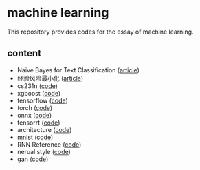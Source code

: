 # machine learning

This repository provides codes for the essay of machine learning.

## content

- Naive Bayes for Text Classification ([article](https://zhuanlan.zhihu.com/p/33509773))
- 经验风险最小化 ([article](https://zhuanlan.zhihu.com/p/35155249))
- cs231n ([code](https://github.com/gaoxinge/machine-learning/tree/master/cs231n))
- xgboost ([code](https://github.com/gaoxinge/machine-learning/tree/master/xgboost))
- tensorflow ([code](https://github.com/gaoxinge/machine-learning/tree/master/tensorflow))
- torch ([code](https://github.com/gaoxinge/machine-learning/tree/master/torch))
- onnx ([code](https://github.com/gaoxinge/machine-learning/tree/master/onnx))
- tensorrt ([code](https://github.com/gaoxinge/machine-learning/tree/master/tensorrt))
- architecture ([code](https://github.com/gaoxinge/machine-learning/tree/master/architecture))
- mnist ([code](https://github.com/gaoxinge/machine-learning/tree/master/mnist))
- RNN Reference ([code](https://github.com/gaoxinge/machine-learning/tree/master/RNN%20Reference))
- nerual style ([code](https://github.com/gaoxinge/machine-learning/tree/master/neural%20style))
- gan ([code](https://github.com/gaoxinge/machine-learning/tree/master/gan))

